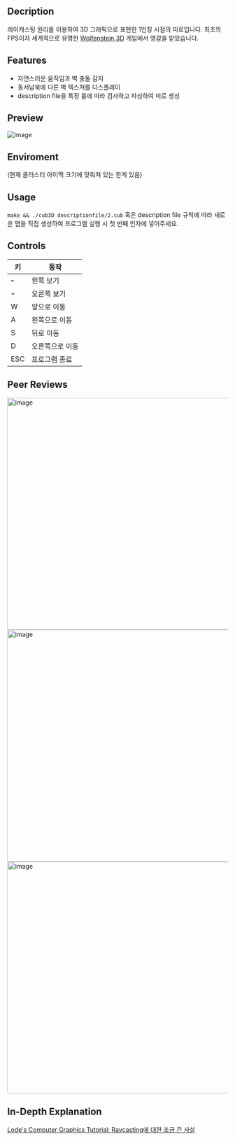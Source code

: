 ## Decription
레이캐스팅 원리를 이용하여 3D 그래픽으로 표현한 1인칭 시점의 미로입니다. 최초의 FPS이자 세계적으로 유명한 [Wolfenstein 3D](http://users.atw.hu/wolf3d/) 게임에서 영감을 받았습니다.

## Features
- 자연스러운 움직임과 벽 충돌 감지
- 동서남북에 다른 벽 텍스쳐를 디스플레이
- description file을 특정 룰에 따라 검사하고 파싱하여 미로 생성

## Preview
![image](https://github.com/nemotheswimmer/cub3D/assets/88709878/c0182362-b0d9-4455-9f96-645295ac42ce)

## Enviroment
(현재 클러스터 아이맥 크기에 맞춰져 있는 한계 있음)

## Usage
`make && ./cub3D descriptionfile/2.cub`
혹은
description file 규칙에 따라 새로운 맵을 직접 생성하여 프로그램 실행 시 첫 번째 인자에 넣어주세요.

## Controls
|키|동작|
|---|---|
|`←`|왼쪽 보기|
|`→`|오른쪽 보기|
|W|앞으로 이동|
|A|왼쪽으로 이동|
|S|뒤로 이동|
|D|오른쪽으로 이동|
|ESC|프로그램 종료|

## Peer Reviews
<img width="530" alt="image" src="https://github.com/nemotheswimmer/cub3D/assets/88709878/1b981e90-8fe3-4dd4-afef-6b0fc54b33f6">
<img width="530" alt="image" src="https://github.com/nemotheswimmer/cub3D/assets/88709878/f2e7dd4e-45d9-4aba-9aa9-a4f0950b8374">
<img width="530" alt="image" src="https://github.com/nemotheswimmer/cub3D/assets/88709878/26e9bd36-0114-4c38-8dc2-88bec16a7ea8">

## In-Depth Explanation
[Lode's Computer Graphics Tutorial: Raycasting에 대한 조금 긴 사설](https://velog.io/@letmeshare46/Lodes-Computer-Graphics-Tutorial-Raycasting에-대한-조금-긴-사설-ejnvpz1p)

